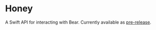 # Honey
A Swift API for interacting with Bear. Currently available as [pre-release](https://github.com/ValentinWalter/Honey/tree/pre-release).

